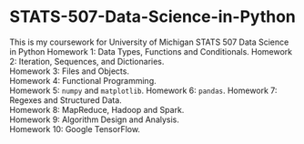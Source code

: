 # STATS-507-Data-Science-in-Python
This is my coursework for University of Michigan STATS 507 Data Science in Python
Homework 1: Data Types, Functions and Conditionals. 
Homework 2: Iteration, Sequences, and Dictionaries.  
Homework 3: Files and Objects.  
Homework 4: Functional Programming.  
Homework 5: `numpy` and `matplotlib`.
Homework 6: `pandas`.
Homework 7: Regexes and Structured Data.   
Homework 8: MapReduce, Hadoop and Spark.    
Homework 9: Algorithm Design and Analysis.   
Homework 10: Google TensorFlow.   
